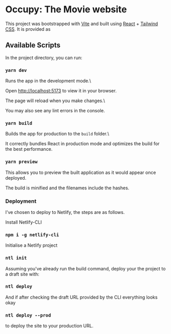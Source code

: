 # Occupy: The Movie website

This project was bootstrapped with [Vite](https://vitejs.dev/guide/) and built using [React](https://react.dev) + [Tailwind CSS](https://tailwindcss.com). It is provided as

## Available Scripts

In the project directory, you can run:

### `yarn dev`

Runs the app in the development mode.\

Open [http://localhost:5173](http://localhost:5173) to view it in your browser.

The page will reload when you make changes.\

You may also see any lint errors in the console.

### `yarn build`

Builds the app for production to the `build` folder.\

It correctly bundles React in production mode and optimizes the build for the best performance.

### `yarn preview`

This allows you to preview the built application as it would appear once deployed.

The build is minified and the filenames include the hashes.

### Deployment

I've chosen to deploy to Netlify, the steps are as follows.

Install Netlify-CLI

### `npm i -g netlify-cli`

Initialise a Netlify project

### `ntl init`

Assuming you've already run the build command, deploy your the project to a draft site with:

### `ntl deploy`

And if after checking the draft URL provided by the CLI everything looks okay

### `ntl deploy --prod`

to deploy the site to your production URL.
